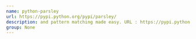 ```yaml
---
name: python-parsley
url: https://pypi.python.org/pypi/parsley/
description: and pattern matching made easy. URL : https://pypi.python.org/pypi/parsley/ Groups : None
group: None
---
```

